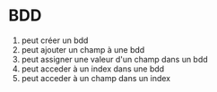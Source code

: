 # BDD

1. peut créer un bdd
2. peut ajouter un champ à une bdd
3. peut assigner une valeur d'un champ dans un bdd
4. peut acceder à un index dans une bdd
5. peut acceder à un champ dans un index